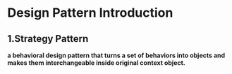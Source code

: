 # Design Pattern Introduction

## 1.Strategy Pattern
**a behavioral design pattern that turns a set of behaviors into objects and makes them 
interchangeable inside original context object.**  
>